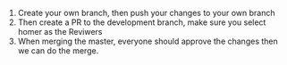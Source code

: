
1. Create your own branch, then push your changes to your own branch
2. Then create a PR to the development branch, make sure you select homer as the Reviwers
3. When merging the master, everyone should approve the changes then we can do the merge.
